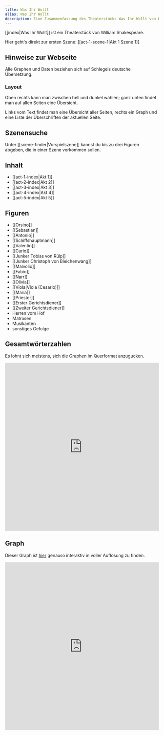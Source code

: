 ```yaml
---
title: Was Ihr Wollt
alias: Was Ihr Wollt
description: Eine Zusammenfassung des Theaterstücks Was Ihr Wollt von William Shakespeare.
---
```

[[index|Was Ihr Wollt]] ist ein Theaterstück von William Shakespeare.

Hier geht's direkt zur ersten Szene: [[act-1-scene-1|Akt 1 Szene 1]].
## Hinweise zur Webseite
Alle Graphen und Daten beziehen sich auf Schlegels deutsche Übersetzung.

### Layout
<p class="mobile-only">Oben rechts kann man zwischen hell und dunkel wählen; ganz unten findet man auf allen Seiten eine Übersicht.</p><p class="desktop-only">Links vom Text findet man eine Übersicht aller Seiten, rechts ein Graph und eine Liste der Überschriften der aktuellen Seite.</p>

## Szenensuche
Unter [[scene-finder|Vorspielszene]] kannst du bis zu drei Figuren abgeben, die in einer Szene vorkommen sollen.

## Inhalt
- [[act-1-index|Akt 1]]
- [[act-2-index|Akt 2]]
- [[act-3-index|Akt 3]]
- [[act-4-index|Akt 4]]
- [[act-5-index|Akt 5]]

## Figuren
- [[Orsino]]
- [[Sebastian]]
- [[Antonio]]
- [[Schiffshauptmann]]
- [[Valentin]]
- [[Curio]]
- [[Junker Tobias von Rülp]]
- [[Junker Christoph von Bleichenwang]]
- [[Malvolio]]
- [[Fabio]]
- [[Narr]]
- [[Olivia]]
- [[Viola|Viola (Cesario)]]
- [[Maria]]
- [[Priester]]
- [[Erster Gerichtsdiener]]
- [[Zweiter Gerichtsdiener]]
- Herren vom Hof
- Matrosen
- Musikanten
- sonstiges Gefolge

## Gesamtwörterzahlen
<p class="mobile-only">Es lohnt sich meistens, sich die Graphen im Querformat anzugucken.</p>

<iframe src="https://catchears.github.io/was-ihr-wollt-graphs/bars/bar-dark" id="graphiframe" width=100% height=550 style="border: 0"></iframe>

## Graph
Dieser Graph ist [hier](https://catchears.github.io/was-ihr-wollt-graphs/was-ihr-wollt-white) genauso interaktiv in voller Auflösung zu finden.
<iframe src="https://catchears.github.io/was-ihr-wollt-graphs/was-ihr-wollt-dark" width=100% height=550 style="border: 0;"></iframe>